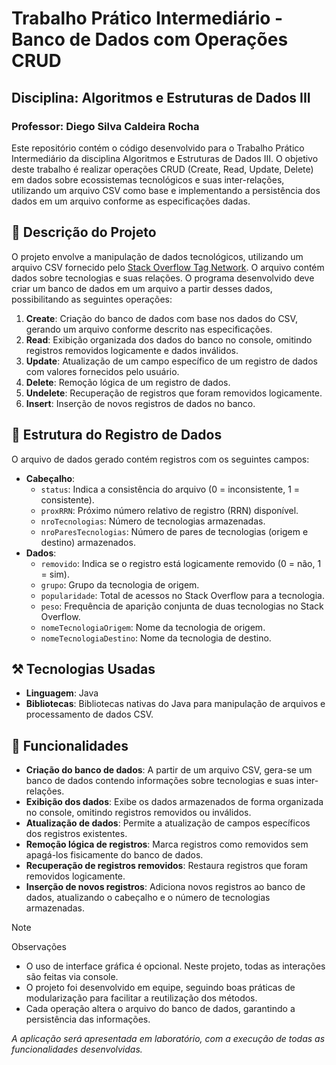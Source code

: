 # Trabalho Prático Intermediário - Banco de Dados com Operações CRUD

## **Disciplina**: Algoritmos e Estruturas de Dados III

### Professor: Diego Silva Caldeira Rocha

Este repositório contém o código desenvolvido para o Trabalho Prático Intermediário da disciplina Algoritmos e Estruturas de Dados III. O objetivo deste trabalho é realizar operações CRUD (Create, Read, Update, Delete) em dados sobre ecossistemas tecnológicos e suas inter-relações, utilizando um arquivo CSV como base e implementando a persistência dos dados em um arquivo conforme as especificações dadas.

## 📝 Descrição do Projeto

O projeto envolve a manipulação de dados tecnológicos, utilizando um arquivo CSV fornecido pelo [Stack Overflow Tag Network](https://www.kaggle.com/datasets/stackoverflow/stack-overflow-tag-network?select=stack_network_nodes.csv). O arquivo contém dados sobre tecnologias e suas relações. O programa desenvolvido deve criar um banco de dados em um arquivo a partir desses dados, possibilitando as seguintes operações:

1. **Create**: Criação do banco de dados com base nos dados do CSV, gerando um arquivo conforme descrito nas especificações.
2. **Read**: Exibição organizada dos dados do banco no console, omitindo registros removidos logicamente e dados inválidos.
3. **Update**: Atualização de um campo específico de um registro de dados com valores fornecidos pelo usuário.
4. **Delete**: Remoção lógica de um registro de dados.
5. **Undelete**: Recuperação de registros que foram removidos logicamente.
6. **Insert**: Inserção de novos registros de dados no banco.

## 🎲 Estrutura do Registro de Dados

O arquivo de dados gerado contém registros com os seguintes campos:

- **Cabeçalho**:
  - ```status```: Indica a consistência do arquivo (0 = inconsistente, 1 = consistente).
  - ```proxRRN```: Próximo número relativo de registro (RRN) disponível.
  - ```nroTecnologias```: Número de tecnologias armazenadas.
  - ```nroParesTecnologias```: Número de pares de tecnologias (origem e destino) armazenados.
- **Dados**:
  - ```removido```: Indica se o registro está logicamente removido (0 = não, 1 = sim).
  - ```grupo```: Grupo da tecnologia de origem.
  - ```popularidade```: Total de acessos no Stack Overflow para a tecnologia.
  - ```peso```: Frequência de aparição conjunta de duas tecnologias no Stack Overflow.
  - ```nomeTecnologiaOrigem```: Nome da tecnologia de origem.
  - ```nomeTecnologiaDestino```: Nome da tecnologia de destino.

## ⚒️ Tecnologias Usadas

- **Linguagem**: Java
- **Bibliotecas**: Bibliotecas nativas do Java para manipulação de arquivos e processamento de dados CSV.

## 🎯 Funcionalidades

- **Criação do banco de dados**: A partir de um arquivo CSV, gera-se um banco de dados contendo informações sobre tecnologias e suas inter-relações.
- **Exibição dos dados**: Exibe os dados armazenados de forma organizada no console, omitindo registros removidos ou inválidos.
- **Atualização de dados**: Permite a atualização de campos específicos dos registros existentes.
- **Remoção lógica de registros**: Marca registros como removidos sem apagá-los fisicamente do banco de dados.
- **Recuperação de registros removidos**: Restaura registros que foram removidos logicamente.
- **Inserção de novos registros**: Adiciona novos registros ao banco de dados, atualizando o cabeçalho e o número de tecnologias armazenadas.

> [!NOTE]
> Observações
>
> - O uso de interface gráfica é opcional. Neste projeto, todas as interações são feitas via console.
> - O projeto foi desenvolvido em equipe, seguindo boas práticas de modularização para facilitar a reutilização dos métodos.
> - Cada operação altera o arquivo do banco de dados, garantindo a persistência das informações.

*A aplicação será apresentada em laboratório, com a execução de todas as funcionalidades desenvolvidas.*
